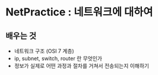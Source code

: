 # NetPractice : 네트워크에 대하여

## 배우는 것

- 네트워크 구조 (OSI 7 계층)
- ip, subnet, switch, router 란 무엇인가
- 정보가 실제로 어떤 과정과 절차를 거쳐서 전송되는지 이해하기
